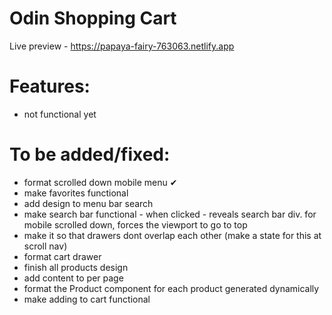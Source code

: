 # Odin Shopping Cart

Live preview - https://papaya-fairy-763063.netlify.app

# Features:

- not functional yet

# To be added/fixed:

- format scrolled down mobile menu ✔
- make favorites functional
- add design to menu bar search
- make search bar functional - when clicked - reveals search bar div. for mobile scrolled down, forces the viewport to go to top
- make it so that drawers dont overlap each other (make a state for this at scroll nav)
- format cart drawer
- finish all products design
- add content to per page
- format the Product component for each product generated dynamically
- make adding to cart functional
